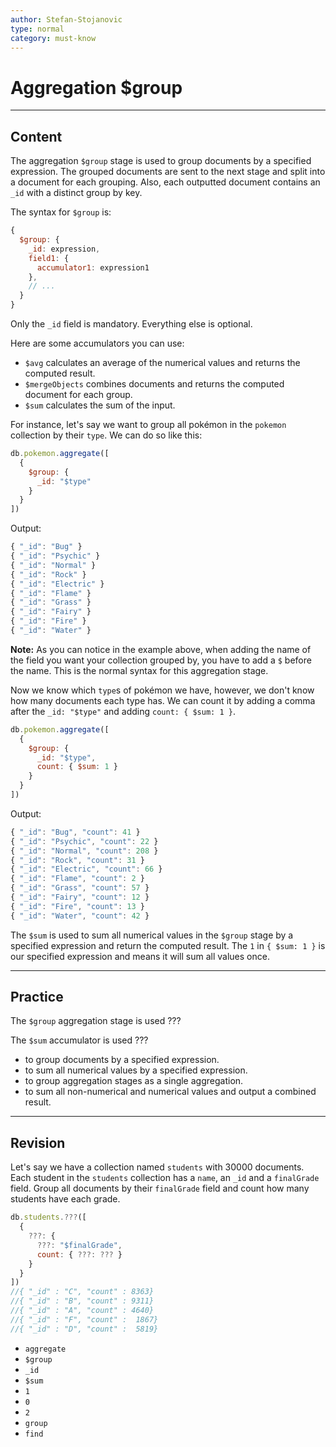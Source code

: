 ```yaml
---
author: Stefan-Stojanovic
type: normal
category: must-know
---
```


# Aggregation $group


---

## Content

The aggregation `$group` stage is used to group documents by a specified expression. The grouped documents are sent to the next stage and split into a document for each grouping. Also, each outputted document contains an `_id` with a distinct group by key.

The syntax for `$group` is:

```javascript
{
  $group: {
    _id: expression,
    field1: {
      accumulator1: expression1
    },
    // ...
  }
}
```

Only the `_id` field is mandatory. Everything else is optional.

Here are some accumulators you can use:

- `$avg` calculates an average of the numerical values and returns the computed result.
- `$mergeObjects` combines documents and returns the computed document for each group.
- `$sum` calculates the sum of the input.

For instance, let's say we want to group all pokémon in the `pokemon` collection by their `type`. We can do so like this:

```javascript
db.pokemon.aggregate([
  {
    $group: {
      _id: "$type"
    }
  }
])
```

Output:

```javascript
{ "_id": "Bug" }
{ "_id": "Psychic" }
{ "_id": "Normal" }
{ "_id": "Rock" }
{ "_id": "Electric" }
{ "_id": "Flame" }
{ "_id": "Grass" }
{ "_id": "Fairy" }
{ "_id": "Fire" }
{ "_id": "Water" }
```

**Note:** As you can notice in the example above, when adding the name of the field you want your collection grouped by, you have to add a `$` before the name. This is the normal syntax for this aggregation stage.

Now we know which `type`s of pokémon we have, however, we don't know how many documents each type has. We can count it by adding a comma after the `_id: "$type"` and adding `count: { $sum: 1 }`.

```javascript
db.pokemon.aggregate([
  {
    $group: {
      _id: "$type",
      count: { $sum: 1 }
    }
  }
])
```

Output:

```javascript
{ "_id": "Bug", "count": 41 }
{ "_id": "Psychic", "count": 22 }
{ "_id": "Normal", "count": 208 }
{ "_id": "Rock", "count": 31 }
{ "_id": "Electric", "count": 66 }
{ "_id": "Flame", "count": 2 }
{ "_id": "Grass", "count": 57 }
{ "_id": "Fairy", "count": 12 }
{ "_id": "Fire", "count": 13 }
{ "_id": "Water", "count": 42 }
```

The `$sum` is used to sum all numerical values in the `$group` stage by a specified expression and return the computed result. The `1` in `{ $sum: 1 }` is our specified expression and means it will sum all values once.


---

## Practice

The `$group` aggregation stage is used ???

The `$sum` accumulator is used ???

- to group documents by a specified expression.
- to sum all numerical values by a specified expression.
- to group aggregation stages as a single aggregation.
- to sum all non-numerical and numerical values and output a combined result.


---

## Revision

Let's say we have a collection named `students` with 30000 documents. Each student in the `students` collection has a `name`, an `_id` and a `finalGrade` field. Group all documents by their `finalGrade` field and count how many students have each grade.

```javascript
db.students.???([
  {
    ???: {
      ???: "$finalGrade",
      count: { ???: ??? }
    }
  }
])
//{ "_id" : "C", "count" : 8363}
//{ "_id" : "B", "count" : 9311}
//{ "_id" : "A", "count" : 4640}
//{ "_id" : "F", "count" :  1867}
//{ "_id" : "D", "count" :  5819}
```

- `aggregate`
- `$group`
- `_id`
- `$sum`
- `1`
- `0`
- `2`
- `group`
- `find`
